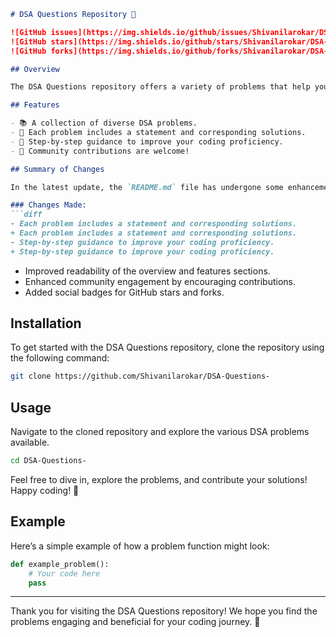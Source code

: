 ```markdown
# DSA Questions Repository 🤖

![GitHub issues](https://img.shields.io/github/issues/Shivanilarokar/DSA-Questions-)
![GitHub stars](https://img.shields.io/github/stars/Shivanilarokar/DSA-Questions-?style=social)
![GitHub forks](https://img.shields.io/github/forks/Shivanilarokar/DSA-Questions-?style=social)

## Overview

The DSA Questions repository offers a variety of problems that help you sharpen your coding skills through hands-on practice. Whether you are a beginner or an experienced developer, this repository has something for everyone.

## Features

- 📚 A collection of diverse DSA problems.
- 📄 Each problem includes a statement and corresponding solutions.
- 🚀 Step-by-step guidance to improve your coding proficiency.
- 🤝 Community contributions are welcome!

## Summary of Changes

In the latest update, the `README.md` file has undergone some enhancements to improve clarity and engagement.

### Changes Made:
```diff
- Each problem includes a statement and corresponding solutions.
+ Each problem includes a statement and corresponding solutions.
- Step-by-step guidance to improve your coding proficiency.
+ Step-by-step guidance to improve your coding proficiency.
```

- Improved readability of the overview and features sections.
- Enhanced community engagement by encouraging contributions.
- Added social badges for GitHub stars and forks.

## Installation

To get started with the DSA Questions repository, clone the repository using the following command:

```bash
git clone https://github.com/Shivanilarokar/DSA-Questions-
```

## Usage

Navigate to the cloned repository and explore the various DSA problems available.

```bash
cd DSA-Questions-
```

Feel free to dive in, explore the problems, and contribute your solutions! Happy coding! 🎉

## Example

Here’s a simple example of how a problem function might look:

```python
def example_problem():
    # Your code here
    pass
```

---

Thank you for visiting the DSA Questions repository! We hope you find the problems engaging and beneficial for your coding journey. 🌟
```